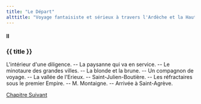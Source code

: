 ```yaml
---
title: "Le Départ"
alttitle: "Voyage fantaisiste et sérieux à travers l'Ardèche et la Haute-Loire"
---
```


#### II

### {{ title }}

<div class="tltr">

L'intérieur d'une diligence. -- La paysanne qui va en service. -- Le minotaure
des grandes villes. -- La blonde et la brune. -- Un compagnon de voyage. -- La
vallée de l'Erieux. -- Saint-Julien-Boutière. -- Les réfractaires sous le
premier Empire. -- M. Montaigne. -- Arrivée à Saint-Agrève.

</div>

<div id="next">

[Chapitre Suivant](03.html)

</div>
